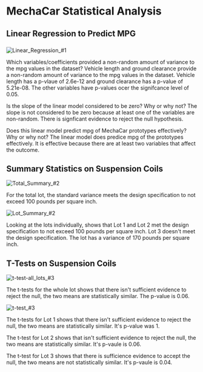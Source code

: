 # MechaCar Statistical Analysis

## Linear Regression to Predict MPG

### 

![Linear_Regression_#1](https://user-images.githubusercontent.com/86331812/146680455-7b78b581-2d88-43b5-b9e8-1bd83fef949b.png)

Which variables/coefficients provided a non-random amount of variance to the mpg values in the dataset?
Vehicle length and ground clearance provide a non-random amount of variance to the mpg values in the dataset.  Vehicle length has a p-vlaue of 2.6e-12 and ground clearance has a p-value of 5.21e-08.  The other variables have p-values ocer the signifcance level of 0.05. 

Is the slope of the linear model considered to be zero? Why or why not?
The slope is not considered to be zero because at least one of the variables are non-random.  There is signficant evidence to reject the null hypothesis.


Does this linear model predict mpg of MechaCar prototypes effectively? Why or why not?
The linear model does predice mpg of the prototypes effectively.  It is effective because there are at least two variables that affect the outcome.



## Summary Statistics on Suspension Coils

![Total_Summary_#2](https://user-images.githubusercontent.com/86331812/146681769-c6e4889e-e6d9-4c87-9660-4d67b9a7c778.png)

For the total lot, the standard variance meets the design specification to not exceed 100 pounds per square inch. 

![Lot_Summary_#2](https://user-images.githubusercontent.com/86331812/146681952-81971ccb-3ec1-4a2f-880a-ed3be8759eb7.png)

Looking at the lots individually, shows that Lot 1 and Lot 2 met the design specification to not exceed 100 pounds per square inch.  Lot 3 doesn't meet the design specification.  The lot has a variance of 170 pounds per square inch. 



## T-Tests on Suspension Coils

![t-test-all_lots_#3](https://user-images.githubusercontent.com/86331812/146683179-6f7194fd-b2ca-42c9-bdd5-0ec2a2f0f0e6.png)

The t-tests for the whole lot shows that there isn't sufficient evidence to reject the null, the two means are statistically similar.  The p-value is 0.06.

![t-test_#3](https://user-images.githubusercontent.com/86331812/146683127-12a176c3-e218-4b3e-9ed5-1f89ac18c104.png)

The t-tests for Lot 1 shows that there isn't sufficient evidence to reject the null, the two means are statistically similar.  It's p-value was 1.

The t-test for Lot 2 shows that isn't sufficient evidence to reject the null, the two means are statistically similar.  It's p-vaule is 0.06.

The t-test for Lot 3 shows that there is sufficience evidence to accept the null, the two means are not statistically similar.  It's p-vaule is 0.04. 

